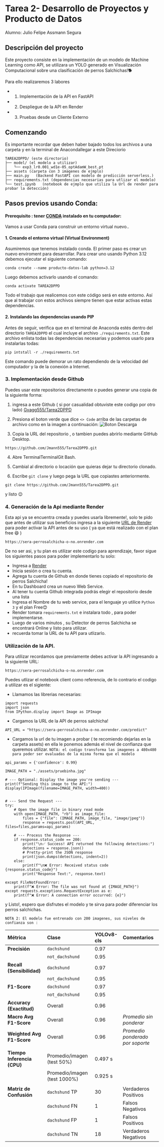 # Tarea 2- Desarrollo de Proyectos y Producto de Datos

Alumno: Julio Felipe Assmann Segura

## Descripción del proyecto

Este proyecto consiste en la implementación de un modelo de Machine Learning como API, se utilizara un YOLO generado en Visualización Computacional sobre una clasificación de perros Salchichas!🐕

Para ello realizaremos 3 labores 
- 1. Implementación de la API en FastAPI
- 2. Despliegue de la API en Render
- 3. Pruebas desde un Cliente Externo

## Comenzando

Es importante recordar que deben haber bajado todos los archivos a una carpeta y en la terminal de Anacondallegar a este Direciorio
```
TAREA2DPPD/ (este directorio)
├── model/ (el modelo a utilizar)
│   └── exp3_lr0.001_wd1e-05_optAdamW_best.pt 
├── assets (carpeta con 3 imagenes de ejmplo)
├── main.py   (Backend FastAPI con modelo de predicción serverless.)
├── requirements.txt (dependencias necesarias para utlizar el modelo)
└── test.ipynb   (notebook de ejmplo que utiliza la Url de render para probar la detección)
```
## Pasos previos usando Conda:
#### Prerequisito : tener [CONDA](https://docs.conda.io/en/latest/) instalado en tu computador:
Vamos a usar Conda para construir un entorno virtual nuevo..

#### 1. Creando el entorno virtual (Virtual Environment)
Asumiremos que tenemos instalado conda. El primer paso es crear un nuevo enviroment para desarrollar. Para crear uno usando Python 3.12 debemos ejecutar el siguiente comando:
```
conda create --name producto-datos-lab python=3.12
```
Luego debemos activarlo usando el comando:
```
conda activate TAREA2DPPD
```
Todo el trabajo que realicemos con este código será en este entorno. Así que al trabajar con estos archivos siempre tienen que estar activas estas dependencias.

#### 2. Instalando las dependencias usando PIP
Antes de seguir, verifica que en el terminal de Anaconda estés dentro del directorio `TAREA2DPPD` el cual incluye el archivo `./requirements.txt`. Este archivo enlista todas las dependencias necesarias y podemos usarlo para instalarlas todas:

```
pip intstall -r ./requirements.txt
```
Este comando puede demorar un rato dependiendo de la velocidad del computador y la de la conexión a Internet.

### 3. Implementación desde Github
Puedes usar este repositorios directamente o puedes generar una copia de la siguiente forma: 
1. ingresa a este Github ( si por casualidad obtuviste este codigo por otro lado) [Gvagg555/Tarea2DPPD](https://github.com/Jmann555/Tarea2DPPD) 

2. Presiona el boton verde que dice `<> Code` arriba de las carpetas de archivo como en la imagen a continuación:
![Boton Descarga](./assets/downloadbutton.jpg)

3. Copia la URL del repositorio , o tambien puedes abrirlo mediante GitHub Desktop.
```
https://github.com/Jmann555/Tarea2DPPD.git
```

4. Abre TerminalTerminalGit Bash.

5. Cambial al directorio o locación que quieras dejar tu directorio clonado.

6. Escribe `git clone` y luego pega la URL que copiastes anteriormente.
```
git clone https://github.com/Jmann555/Tarea2DPPD.git
```
 y listo 😉

### 4. Generación de la Api mediante Render

Esta api ya se encuentra creada y puedes usarla libremente!, solo te pido que antes de utilizar sus beneficios ingresa a la siguiente [URL de Render](https://sera-perrosalchicha-o-no.onrender.com) para poder activar la API antes de su uso ( ya que está realizado con el plan free 😄 )

```
https://sera-perrosalchicha-o-no.onrender.com
```

De no ser asi, y tu plan es utilizar este codigo para aprendizaje, favor sigue los siguientes pasos para poder implementarlo tu solo:

- Ingresa a [Render](https://dashboard.render.com/)
- Inicia sesión o crea tu cuenta.
- Agrega tu cuenta de Github en donde tienes copiado el repositorio de perros Salchicha!
- En tu Dashboard crea un nuevo Web Service.
- Al tener tu cuenta Github integrada podrás elegir el repositorio desde una lista 
- Ingresa el Nombre de tu web service,  para el lenguaje yo utilice `Python 3` y el plan Free😊
- Render tomara `requirements.txt` e instalara todo , para poder implementarse.
- Luego de varios minutos , su Detector de perros Salchicha se encontrará Online y listo para utilizar. 
- recuerda tomar la URL de tu API para utlizarlo. 

### Utilización de la API.

Para utilizar recordamos que previamente debes activar la API ingresando a la siguiente URL:
```
https://sera-perrosalchicha-o-no.onrender.com
```
Puedes utlizar el notebook client como referencia, de lo contrario el codigo a utilizar es el sigiente:

- Llamamos las librerias necesarias:
```
import requests
import json
from IPython.display import Image as IPImage 
```

- Cargamos la URL de la API de perros salchicha!
```
API_URL = "https://sera-perrosalchicha-o-no.onrender.com/predict" 
```

- Cargamos la url de tu imagen a probar ( te recomiendo dejarlas en la carpeta assets) en ella le ponemos además el nivel de confianza que queremos utilizar. 
`NOTA: el codigo transforma las imagenes a 480x480 para poder ser evaluadas de la misma forma que el modelo`
```
api_params = {'confidence': 0.99}

IMAGE_PATH = "./assets/pruebinha.jpg"

# --- Optional: Display the image you're sending ---
print(f"Sending this image to the API:")
display(IPImage(filename=IMAGE_PATH, width=400))


# --- Send the Request ---
try:
    # Open the image file in binary read mode
    with open(IMAGE_PATH, "rb") as image_file:
        files = {"file": (IMAGE_PATH, image_file, "image/jpeg")}
        response = requests.post(API_URL, files=files,params=api_params)

    # --- Process the Response ---
    if response.status_code == 200:
        print("\n✅ Success! API returned the following detections:")
        detections = response.json()
        # Pretty-print the JSON response
        print(json.dumps(detections, indent=2))
    else:
        print(f"\n❌ Error: Received status code {response.status_code}")
        print("Response Text:", response.text)

except FileNotFoundError:
    print(f"❌ Error: The file was not found at {IMAGE_PATH}")
except requests.exceptions.RequestException as e:
    print(f"❌ Error: A connection error occurred: {e}")
```

y Listo!, espero que disfrutes el modelo y te sirva para poder diferenciar los perros salchichas. 

`NOTA 2: El modelo fue entrenado con 200 imagenes, sus niveles de confianza son : `

| Métrica                 | Clase           | YOLOv8-cls  | Comentarios |
| :---------------------- | :-------------- | :---------------------- | :--------------------------------- |
| **Precisión** | `dachshund`     |        0.97          |                                    |
|                         | `not_dachshund`        | 0.95          |                                    |
| **Recall (Sensibilidad)**| `dachshund`     |        0.97          |                                    |
|                         | `not_dachshund` |       0.95         |                                    |
| **F1-Score** | `dachshund`     |        0.97         |                                    |
|                         | `not_dachshund` |       0.95          |                                    |
| **Accuracy (Exactitud)**| Overall         |      0.96          |                                    |
| **Macro Avg F1-Score** | Overall         |       0.96          | _Promedio sin ponderar_            |
| **Weighted Avg F1-Score**| Overall         |      0.96         | _Promedio ponderado por soporte_   |
|                         |                 |             |                         |                                    |
| **Tiempo Inferencia (CPU)**| Promedio/imagen (test 50%)|      0.497 s        |                                    |
|                         | Promedio/imagen (test 1000%) |       0.925 s          |             |
|                         |                 |             |                         |                                    |
| **Matriz de Confusión** | `dachshund` TP  |       30         | Verdaderos Positivos               |
|                         | `dachshund` FN  |        1          | Falsos Negativos                   |
|                         | `dachshund` FP  |        1         | Falsos Positivos                   |
|                         | `dachshund` TN  |        18         | Verdaderos Negativos               |
